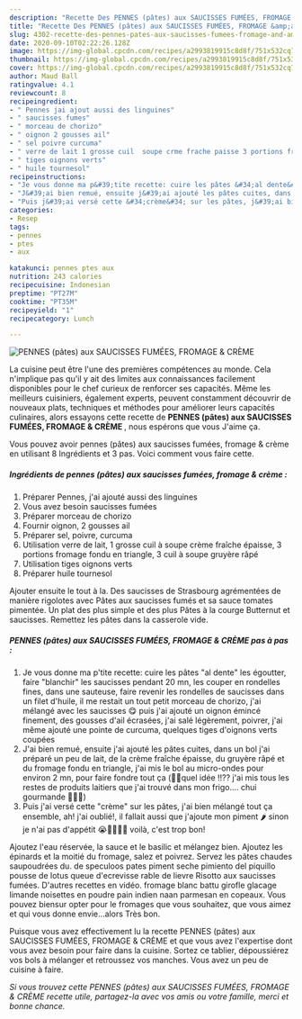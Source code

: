 ```yaml
---
description: "Recette Des PENNES (pâtes) aux SAUCISSES FUMÉES, FROMAGE &amp;amp; CRÈME"
title: "Recette Des PENNES (pâtes) aux SAUCISSES FUMÉES, FROMAGE &amp;amp; CRÈME"
slug: 4302-recette-des-pennes-pates-aux-saucisses-fumees-fromage-and-amp-creme
date: 2020-09-10T02:22:26.128Z
image: https://img-global.cpcdn.com/recipes/a2993819915c8d8f/751x532cq70/pennes-pates-aux-saucisses-fumees-fromage-creme-photo-principale-de-la-recette.jpg
thumbnail: https://img-global.cpcdn.com/recipes/a2993819915c8d8f/751x532cq70/pennes-pates-aux-saucisses-fumees-fromage-creme-photo-principale-de-la-recette.jpg
cover: https://img-global.cpcdn.com/recipes/a2993819915c8d8f/751x532cq70/pennes-pates-aux-saucisses-fumees-fromage-creme-photo-principale-de-la-recette.jpg
author: Maud Ball
ratingvalue: 4.1
reviewcount: 8
recipeingredient:
- " Pennes jai ajout aussi des linguines"
- " saucisses fumes"
- " morceau de chorizo"
- " oignon 2 gousses ail"
- " sel poivre curcuma"
- " verre de lait 1 grosse cuil  soupe crme frache paisse 3 portions fromage fondu en triangle 3 cuil  soupe gruyre rp"
- " tiges oignons verts"
- " huile tournesol"
recipeinstructions:
- "Je vous donne ma p&#39;tite recette: cuire les pâtes &#34;al dente&#34; les égoutter, faire &#34;blanchir&#34; les saucisses pendant 20 mn, les couper en rondelles fines, dans une sauteuse, faire revenir les rondelles de saucisses dans un filet d&#39;huile, il me restait un tout petit morceau de chorizo, j&#39;ai mélangé avec les saucisses 😋 puis j&#39;ai ajouté un oignon émincé finement, des gousses d&#39;ail écrasées, j&#39;ai salé légèrement, poivrer, j&#39;ai même ajouté une pointe de curcuma, quelques tiges d&#39;oignons verts coupées"
- "J&#39;ai bien remué, ensuite j&#39;ai ajouté les pâtes cuites, dans un bol j&#39;ai préparé un peu de lait, de la crème fraîche épaisse, du gruyère râpé et du fromage fondu en triangle, j&#39;ai mis le bol au micro-ondes pour environ 2 mn, pour faire fondre tout ça (🤔🤔quel idée !!?? j&#39;ai mis tous les restes de produits laitiers que j&#39;ai trouvé dans mon frigo.... chui gourmande 🤣🤣🤣)"
- "Puis j&#39;ai versé cette &#34;crème&#34; sur les pâtes, j&#39;ai bien mélangé tout ça ensemble, ah! j&#39;ai oublié!, il fallait aussi que j&#39;ajoute mon piment 🌶 sinon je n&#39;ai pas d&#39;appétit 😭🤣🤣🤣🤣 voilà, c&#39;est trop bon!"
categories:
- Resep
tags:
- pennes
- ptes
- aux

katakunci: pennes ptes aux 
nutrition: 243 calories
recipecuisine: Indonesian
preptime: "PT27M"
cooktime: "PT35M"
recipeyield: "1"
recipecategory: Lunch

---
```



![PENNES (pâtes) aux SAUCISSES FUMÉES, FROMAGE &amp; CRÈME](https://img-global.cpcdn.com/recipes/a2993819915c8d8f/751x532cq70/pennes-pates-aux-saucisses-fumees-fromage-creme-photo-principale-de-la-recette.jpg)

La cuisine peut être l'une des premières compétences au monde. Cela n'implique pas qu'il y ait des limites aux connaissances facilement disponibles pour le chef curieux de renforcer ses capacités. Même les meilleurs cuisiniers, également experts, peuvent constamment découvrir de nouveaux plats, techniques et méthodes pour améliorer leurs capacités culinaires, alors essayons cette recette de <strong> PENNES (pâtes) aux SAUCISSES FUMÉES, FROMAGE &amp; CRÈME </strong>, nous espérons que vous J'aime ça.

<!--inarticleads1-->

Vous pouvez avoir pennes (pâtes) aux saucisses fumées, fromage &amp; crème en utilisant 8 Ingrédients et 3 pas. Voici comment vous faire cette.

##### Ingrédients de pennes (pâtes) aux saucisses fumées, fromage &amp; crème :

1. Préparer  Pennes, j&#39;ai ajouté aussi des linguines
1. Vous avez besoin  saucisses fumées
1. Préparer  morceau de chorizo
1. Fournir  oignon, 2 gousses ail
1. Préparer  sel, poivre, curcuma
1. Utilisation  verre de lait, 1 grosse cuil à soupe crème fraîche épaisse, 3 portions fromage fondu en triangle, 3 cuil à soupe gruyère râpé
1. Utilisation  tiges oignons verts
1. Préparer  huile tournesol


Ajouter ensuite le tout à la. Des saucisses de Strasbourg agrémentées de manière rigolotes avec Pâtes aux saucisses fumés et sa sauce tomates pimentée. Un plat des plus simple et des plus Pâtes à la courge Butternut et saucisses. Remettez les pâtes dans la casserole vide. 

<!--inarticleads2-->

##### PENNES (pâtes) aux SAUCISSES FUMÉES, FROMAGE &amp; CRÈME pas à pas :

1. Je vous donne ma p&#39;tite recette: cuire les pâtes &#34;al dente&#34; les égoutter, faire &#34;blanchir&#34; les saucisses pendant 20 mn, les couper en rondelles fines, dans une sauteuse, faire revenir les rondelles de saucisses dans un filet d&#39;huile, il me restait un tout petit morceau de chorizo, j&#39;ai mélangé avec les saucisses 😋 puis j&#39;ai ajouté un oignon émincé finement, des gousses d&#39;ail écrasées, j&#39;ai salé légèrement, poivrer, j&#39;ai même ajouté une pointe de curcuma, quelques tiges d&#39;oignons verts coupées
1. J&#39;ai bien remué, ensuite j&#39;ai ajouté les pâtes cuites, dans un bol j&#39;ai préparé un peu de lait, de la crème fraîche épaisse, du gruyère râpé et du fromage fondu en triangle, j&#39;ai mis le bol au micro-ondes pour environ 2 mn, pour faire fondre tout ça (🤔🤔quel idée !!?? j&#39;ai mis tous les restes de produits laitiers que j&#39;ai trouvé dans mon frigo.... chui gourmande 🤣🤣🤣)
1. Puis j&#39;ai versé cette &#34;crème&#34; sur les pâtes, j&#39;ai bien mélangé tout ça ensemble, ah! j&#39;ai oublié!, il fallait aussi que j&#39;ajoute mon piment 🌶 sinon je n&#39;ai pas d&#39;appétit 😭🤣🤣🤣🤣 voilà, c&#39;est trop bon!


Ajoutez l&#39;eau réservée, la sauce et le basilic et mélangez bien. Ajoutez les épinards et la moitié du fromage, salez et poivrez. Servez les pâtes chaudes saupoudrées du. de speculoos pates piment seche pimiento del piquillo pousse de lotus queue d&#39;ecrevisse rable de lievre Risotto aux saucisses fumées. D&#39;autres recettes en vidéo. fromage blanc battu girofle glacage limande noisettes en poudre pain indien naan parmesan en copeaux. Vous pouvez biensur opter pour le fromages que vous souhaitez, que vous aimez et qui vous donne envie…alors Très bon. 

<!--inarticleads1-->

<p>
Puisque vous avez effectivement lu la recette PENNES (pâtes) aux SAUCISSES FUMÉES, FROMAGE &amp; CRÈME et que vous avez l'expertise dont vous avez besoin pour faire dans la cuisine. Sortez ce tablier, dépoussiérez vos bols à mélanger et retroussez vos manches. Vous avez un peu de cuisine à faire.
</p>

<p>
<i>Si vous trouvez cette PENNES (pâtes) aux SAUCISSES FUMÉES, FROMAGE &amp; CRÈME recette utile, partagez-la avec vos amis ou votre famille, merci et bonne chance.</i>
</p>
